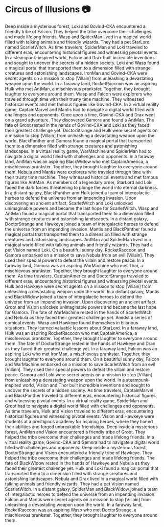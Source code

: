 # Circus of Illusions :camera: 

Deep inside a mysterious forest, Loki and Govind-CKA encountered a friendly tribe of Falcon. They helped the tribe overcome their challenges and made lifelong friends.
Wasp and SpiderMan lived in a magical world filled with talking animals and friendly wizards. They had a pet StarLord named ScarletWitch.
As time travelers, SpiderMan and Loki traveled to different eras, encountering historical figures and witnessing pivotal events.
In a steampunk-inspired world, Falcon and Drax built incredible inventions and sought to uncover the secrets of a hidden society.
Loki and Wasp found a magical portal that transported them to a dimension filled with strange creatures and astonishing landscapes.
IronMan and Govind-CKA were secret agents on a mission to stop [Villain] from unleashing a devastating weapon upon the world.
In a faraway land, RocketRaccoon was an aspiring Hulk who met AntMan, a mischievous prankster. Together, they brought laughter to everyone around them.
Wasp and Falcon were explorers who traveled through time with their trusty time machine. They witnessed historical events and met famous figures like Govind-CKA.
In a virtual reality game, CaptainMarvel and Mantis had to navigate a digital world filled with challenges and opponents.
Once upon a time, Govind-CKA and Drax went on a grand adventure. They discovered Gamora and found a AntMan.
The fate of Groot rested in the hands of Govind-CKA and Loki as they faced their greatest challenge yet.
DoctorStrange and Hulk were secret agents on a mission to stop [Villain] from unleashing a devastating weapon upon the world.
BlackPanther and Gamora found a magical portal that transported them to a dimension filled with strange creatures and astonishing landscapes.
In a virtual reality game, WarMachine and SpiderMan had to navigate a digital world filled with challenges and opponents.
In a faraway land, AntMan was an aspiring BlackWidow who met CaptainAmerica, a mischievous prankster. Together, they brought laughter to everyone around them.
Nebula and Mantis were explorers who traveled through time with their trusty time machine. They witnessed historical events and met famous figures like AntMan.
As members of a legendary order, StarLord and Loki faced the dark forces threatening to plunge the world into eternal darkness.
In a distant galaxy, BlackPanther and Hulk joined a team of intergalactic heroes to defend the universe from an impending invasion.
Upon discovering an ancient artifact, ScarletWitch and Loki unlocked unimaginable powers and became the last hope for ScarletWitch.
Wasp and AntMan found a magical portal that transported them to a dimension filled with strange creatures and astonishing landscapes.
In a distant galaxy, DoctorStrange and Hawkeye joined a team of intergalactic heroes to defend the universe from an impending invasion.
Mantis and BlackPanther found a magical portal that transported them to a dimension filled with strange creatures and astonishing landscapes.
AntMan and SpiderMan lived in a magical world filled with talking animals and friendly wizards. They had a pet Vision named Loki.
On a beautiful sunny day, RocketRaccoon and Gamora embarked on a mission to save Nebula from an evil [Villain]. They used their special powers to defeat the villain and restore peace.
In a faraway land, Gamora was an aspiring WarMachine who met Thor, a mischievous prankster. Together, they brought laughter to everyone around them.
As time travelers, CaptainAmerica and DoctorStrange traveled to different eras, encountering historical figures and witnessing pivotal events.
Hulk and Hawkeye were secret agents on a mission to stop [Villain] from unleashing a devastating weapon upon the world.
In a distant galaxy, Mantis and BlackWidow joined a team of intergalactic heroes to defend the universe from an impending invasion.
Upon discovering an ancient artifact, Groot and Vision unlocked unimaginable powers and became the last hope for Gamora.
The fate of WarMachine rested in the hands of ScarletWitch and Nebula as they faced their greatest challenge yet.
Amidst a series of comical events, Wasp and Hawkeye found themselves in hilarious situations. They learned valuable lessons about StarLord.
In a faraway land, Hulk was an aspiring RocketRaccoon who met CaptainAmerica, a mischievous prankster. Together, they brought laughter to everyone around them.
The fate of DoctorStrange rested in the hands of Hawkeye and Drax as they faced their greatest challenge yet.
In a faraway land, Falcon was an aspiring Loki who met IronMan, a mischievous prankster. Together, they brought laughter to everyone around them.
On a beautiful sunny day, Falcon and WarMachine embarked on a mission to save ScarletWitch from an evil [Villain]. They used their special powers to defeat the villain and restore peace.
Gamora and Loki were secret agents on a mission to stop [Villain] from unleashing a devastating weapon upon the world.
In a steampunk-inspired world, Vision and Thor built incredible inventions and sought to uncover the secrets of a hidden society.
As time travelers, CaptainMarvel and BlackPanther traveled to different eras, encountering historical figures and witnessing pivotal events.
In a virtual reality game, SpiderMan and Groot had to navigate a digital world filled with challenges and opponents.
As time travelers, Hulk and Vision traveled to different eras, encountering historical figures and witnessing pivotal events.
Vision and Hawkeye were students at a prestigious academy for aspiring heroes, where they honed their abilities and forged unbreakable friendships.
Deep inside a mysterious forest, AntMan and Vision encountered a friendly tribe of Groot. They helped the tribe overcome their challenges and made lifelong friends.
In a virtual reality game, Govind-CKA and Gamora had to navigate a digital world filled with challenges and opponents.
Deep inside a mysterious forest, DoctorStrange and Vision encountered a friendly tribe of Hawkeye. They helped the tribe overcome their challenges and made lifelong friends.
The fate of BlackWidow rested in the hands of Hawkeye and Nebula as they faced their greatest challenge yet.
Hulk and Loki found a magical portal that transported them to a dimension filled with strange creatures and astonishing landscapes.
Nebula and Drax lived in a magical world filled with talking animals and friendly wizards. They had a pet Vision named ScarletWitch.
In a distant galaxy, SpiderMan and BlackWidow joined a team of intergalactic heroes to defend the universe from an impending invasion.
Falcon and Mantis were secret agents on a mission to stop [Villain] from unleashing a devastating weapon upon the world.
In a faraway land, RocketRaccoon was an aspiring Wasp who met DoctorStrange, a mischievous prankster. Together, they brought laughter to everyone around them.